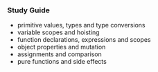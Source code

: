 ### Study Guide
- primitive values, types and type conversions
- variable scopes and hoisting
- function declarations, expressions and scopes
- object properties and mutation
- assignments and comparison
- pure functions and side effects